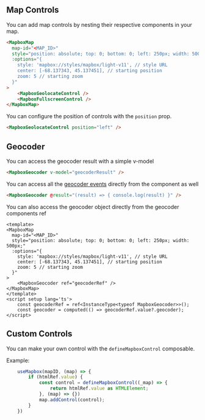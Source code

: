 ## Map Controls

You can add map controls by nesting their respective components in your map.

```html
<MapboxMap
  map-id="<MAP_ID>"
  style="position: absolute; top: 0; bottom: 0; left: 250px; width: 500px;"
  :options="{
    style: 'mapbox://styles/mapbox/light-v11', // style URL
    center: [-68.137343, 45.137451], // starting position
    zoom: 5 // starting zoom
  }"
>
    <MapboxGeolocateControl />
    <MapboxFullscreenControl />
</MapboxMap>
```

You can configure the position of controls with the `position` prop.

```html
<MapboxGeolocateControl position="left" />
```

## Geocoder

You can access the geocoder result with a simple v-model

```html
<MapboxGeocoder v-model="geocoderResult" />
```

You can access all the [geocoder events](https://github.com/mapbox/mapbox-gl-geocoder/blob/main/API.md#on) directly from the component as well

```html
<MapboxGeocoder @result="(result) => { console.log(result) }" />
```

You can also access the geocoder object directly from the geocoder components ref

```vue
<template>
<MapboxMap
  map-id="<MAP_ID>"
  style="position: absolute; top: 0; bottom: 0; left: 250px; width: 500px;"
  :options="{
    style: 'mapbox://styles/mapbox/light-v11', // style URL
    center: [-68.137343, 45.137451], // starting position
    zoom: 5 // starting zoom
  }"
>
    <MapboxGeocoder ref="geocoderRef" />
</MapboxMap>
</template>
<script setup lang='ts'>
    const geocoderRef = ref<InstanceType<typeof MapboxGeocoder>>();
    const geocoder = computed(() => geocoderRef.value?.geocoder);
</script>
```

## Custom Controls

You can make your own control with the `defineMapboxControl` composable.

Example:
```js
    useMapbox(mapID, (map) => {
        if (htmlRef.value) {
            const control = defineMapboxControl((_map) => {
                return htmlRef.value as HTMLElement;
            }, (map) => {})
            map.addControl(control);
        }
    })
```
